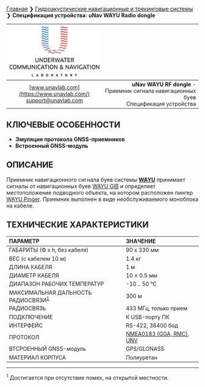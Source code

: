[Главная](/README_RU) ❯ [Гидроакустические навигационные и трекинговые системы](/navigation_and_tracking_systems_ru) ❯ **Спецификация устройства: uNav WAYU Radio dongle**

<div style="page-break-after: always;"></div>

| ![logo](/documentation/sm_logo.png) |  |
| :---: | ---: |
| [www.unavlab.com](https://www.unavlab.com/) <br/> [support@unavlab.com](mailto:support@unavlab.com) | **uNav WAYU RF dongle** - Приемник сигнала навигационных буев <br/> Спецификация устройства |

## КЛЮЧЕВЫЕ ОСОБЕННОСТИ

* **Эмуляция протокола GNSS-приемников**
* **Встроенный GNSS-модуль**

## ОПИСАНИЕ

Приемник навигационного сигнала буев системы **[WAYU](WAYU_DataBrief_ru.md)** принимает сигналы от навигационных буев [WAYU GIB](WAYU_GIB_Specification_ru.md) и определяет местоположение подводного объекта, на котором расположен пингер [WAYU Pinger](WAYU_Pinger_Specification_ru.md). Приемник выполнен в виде необслуживаемого моноблока на кабеле.

<div style="page-break-after: always;"></div>

## ТЕХНИЧЕСКИЕ ХАРАКТЕРИСТИКИ

| ПАРАМЕТР | ЗНАЧЕНИЕ |
| :--- | :--- |
| ГАБАРИТЫ (Ф х h, без кабеля) | 90 x 330 мм |
| ВЕС (с кабелем 10 м) | 1.4 кг |
| ДЛИНА КАБЕЛЯ | 1 м |
| ДИАМЕТР КАБЕЛЯ | 10 ± 0.5 мм |
| ДИАПАЗОН РАБОЧИХ ТЕМПЕРАТУР | -10 .. 50 °С |
| МАКСИМАЛЬНАЯ ДАЛЬНОСТЬ РАДИОСВЯЗИ<sup>[1](#footnote1)</sup> | 300 м |
| РАДИОСВЯЗЬ | 433 МГц, только прием |
| ПОДКЛЮЧЕНИЕ | К USB-порту ПК |
| ИНТЕРФЕЙС | RS-422, 38400 бод |
| ПРОТОКОЛ | [NMEA0183 (GGA, RMC), UNV](documentation/RU/RWLT/uNav_protocol_specification_ru) |
| ВТСРОЕННЫЙ GNSS-модуль | GPS/GLONASS |
| МАТЕРИАЛ КОРПУСА | Полиуретан |

________________
<a name="footnote1"><sup>1</sup></a> Достигается при отсутствие помех, на открытой местности.  

<div style="page-break-after: always;"></div>
